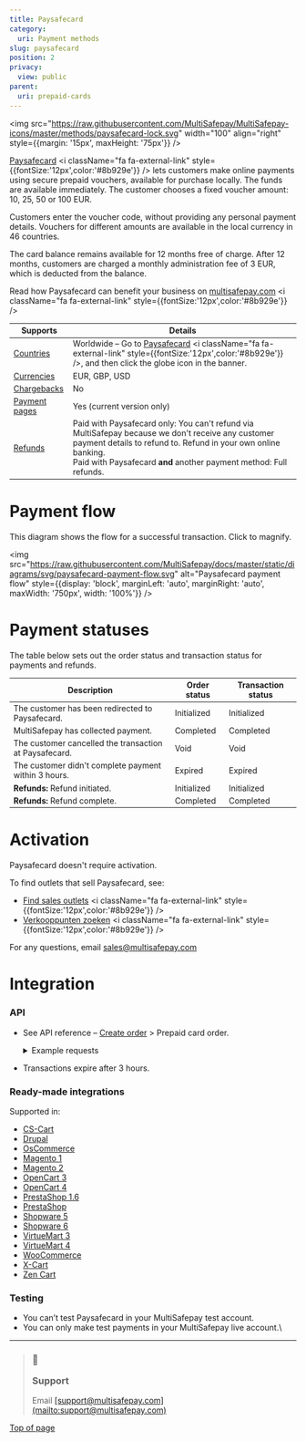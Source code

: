 ```yaml
---
title: Paysafecard
category:
  uri: Payment methods
slug: paysafecard
position: 2
privacy:
  view: public
parent:
  uri: prepaid-cards
---
```

<img src="https://raw.githubusercontent.com/MultiSafepay/MultiSafepay-icons/master/methods/paysafecard-lock.svg" width="100" align="right" style={{margin: '15px', maxHeight: '75px'}} />

<a href="https://www.paysafecard.com/en/" target="_blank">Paysafecard</a> <i className="fa fa-external-link" style={{fontSize:'12px',color:'#8b929e'}} /> lets customers make online payments using secure prepaid vouchers, available for purchase locally. The funds are available immediately. The customer chooses a fixed voucher amount: 10, 25, 50 or 100 EUR.

Customers enter the voucher code, without providing any personal payment details. Vouchers for different amounts are available in the local currency in 46 countries.

The card balance remains available for 12 months free of charge. After 12 months, customers are charged a monthly administration fee of 3 EUR, which is deducted from the balance.

Read how Paysafecard can benefit your business on <a href="https://www.multisafepay.com/solutions/payment-methods/paysafecard" target="_blank">multisafepay.com</a> <i className="fa fa-external-link" style={{fontSize:'12px',color:'#8b929e'}} />

| Supports                                                      | Details                                                                                                                                                                                                                                         |
| ------------------------------------------------------------- | ----------------------------------------------------------------------------------------------------------------------------------------------------------------------------------------------------------------------------------------------- |
| [Countries](/docs/payment-methods#payment-methods-by-country) | Worldwide – Go to <a href="https://www.paysafecard.com/en-gb/" target="_blank">Paysafecard</a> <i className="fa fa-external-link" style={{fontSize:'12px',color:'#8b929e'}} />, and then click the globe icon in the banner.                        |
| [Currencies](/docs/currencies/)                               | EUR, GBP, USD                                                                                                                                                                                                                                   |
| [Chargebacks](/docs/chargebacks/)                             | No                                                                                                                                                                                                                                              |
| [Payment pages](/docs/payment-pages/)                         | Yes (current version only)                                                                                                                                                                                                                      |
| [Refunds](/docs/refund-payments/)                             | Paid with Paysafecard only: You can't refund via MultiSafepay because we don't receive any customer payment details to refund to. Refund in your own online banking. <br /> Paid with Paysafecard **and** another payment method: Full refunds. |

# Payment flow

This diagram shows the flow for a successful transaction. Click to magnify.

<img src="https://raw.githubusercontent.com/MultiSafepay/docs/master/static/diagrams/svg/paysafecard-payment-flow.svg" alt="Paysafecard payment flow" style={{display: 'block', marginLeft: 'auto', marginRight: 'auto', maxWidth: '750px', width: '100%'}} />

# Payment statuses

The table below sets out the <Glossary>order status</Glossary> and <Glossary>transaction status</Glossary> for payments and refunds.

| Description                                            | Order status | Transaction status |
| ------------------------------------------------------ | ------------ | ------------------ |
| The customer has been redirected to Paysafecard.       | Initialized  | Initialized        |
| MultiSafepay has collected payment.                    | Completed    | Completed          |
| The customer cancelled the transaction at Paysafecard. | Void         | Void               |
| The customer didn't complete payment within 3 hours.   | Expired      | Expired            |
| **Refunds:** Refund initiated.                         | Initialized  | Initialized        |
| **Refunds:** Refund complete.                          | Completed    | Completed          |

# Activation

Paysafecard doesn't require activation.

To find outlets that sell Paysafecard, see:

* <a href="https://www.paysafecard.com/en/find-sales-outlet-1/" target="_blank">Find sales outlets</a> <i className="fa fa-external-link" style={{fontSize:'12px',color:'#8b929e'}} />
* <a href="https://www.paysafecard.com/nl/verkooppunt-vinden-1/" target="_blank">Verkooppunten zoeken</a> <i className="fa fa-external-link" style={{fontSize:'12px',color:'#8b929e'}} />

For any questions, email [sales@multisafepay.com](mailto:sales@multisafepay.com)

# Integration

### API

* See API reference – [Create order](/reference/createorder/) > Prepaid card order.

  <details id="example-requests">
    <summary>Example requests</summary>

    <br />

    For example requests, on the [Create order](/reference/createorder/) page, in the black sandbox, see **Examples** > **Gift card redirect**.

    <div style={{textAlign: 'center'}}>
      <img src="https://raw.githubusercontent.com/MultiSafepay/docs/refs/heads/master/static/gifs/sandbox-test.gif" alt="MultiSafepay Sandbox Test Process GIF" style={{width: '40%', height: 'auto'}} />
    </div>
  </details>

* Transactions expire after 3 hours.

### Ready-made integrations

Supported in:

* [CS-Cart](/docs/cs-cart/)
* [Drupal](/docs/drupal/)
* [OsCommerce](/docs/oscommerce/)
* [Magento 1](/docs/magento-1/)
* [Magento 2](/docs/magento-2/)
* [OpenCart 3](/docs/opencart/)
* [OpenCart 4](/docs/opencart-4/)
* [PrestaShop 1.6](/docs/prestashop-1-6/)
* [PrestaShop](/docs/prestashop/)
* [Shopware 5](/docs/shopware-5/)
* [Shopware 6](/docs/shopware-6/)
* [VirtueMart 3](/docs/virtuemart/)
* [VirtueMart 4](/docs/virtuemart-4/)
* [WooCommerce](/docs/woocommerce/)
* [X-Cart](/docs/x-cart/)
* [Zen Cart](/docs/zen-cart/)

### Testing

* You can’t test Paysafecard in your MultiSafepay test account.
* You can only make test payments in your MultiSafepay live account.\ <br />

***

<blockquote className="callout callout_info">
  <h3 className="callout-heading false">
    <span className="callout-icon">💬</span>
    <p>Support</p>
  </h3>

  <p>Email <a href="mailto:support@multisafepay.com">[support@multisafepay.com](mailto:support@multisafepay.com)</a></p>
</blockquote>

[Top of page](#)

